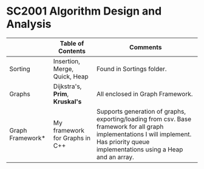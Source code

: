 # SC2001 Algorithm Design and Analysis

|                |Table of Contents              |   Comments                |
|----------------|-------------------------------|-----------------------------|
|Sorting		 |Insertion, Merge, Quick, Heap  |Found in Sortings folder.       |
|Graphs         |Dijkstra's, **Prim**, **Kruskal's**          |All enclosed in Graph Framework.         |
|Graph Framework*        |My framework for Graphs in C++|Supports generation of graphs, exporting/loading from csv. Base framework for all graph implementations I will implement. Has priority queue implementations using a Heap and an array.|
